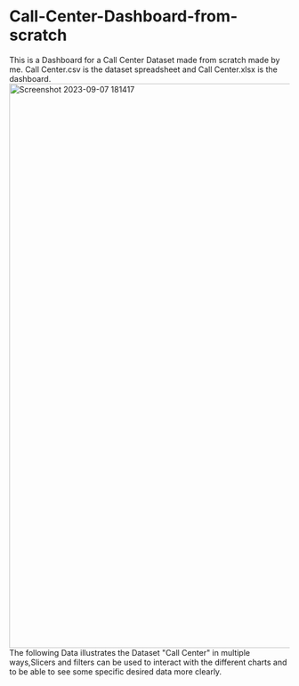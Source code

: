 # Call-Center-Dashboard-from-scratch
This is a Dashboard for a Call Center Dataset made from scratch made by me.
Call Center.csv is the dataset spreadsheet and Call Center.xlsx is the dashboard.
<img width="1015" alt="Screenshot 2023-09-07 181417" src="https://github.com/samikhalife/Call-Center-Dashboard-from-scratch/assets/77219500/4198d50a-f26b-40aa-a6a8-df6fcb0192bf">
The following Data illustrates the Dataset "Call Center" in multiple ways,Slicers and filters can be used to interact with the different charts and to be able to see some specific desired data more clearly.
